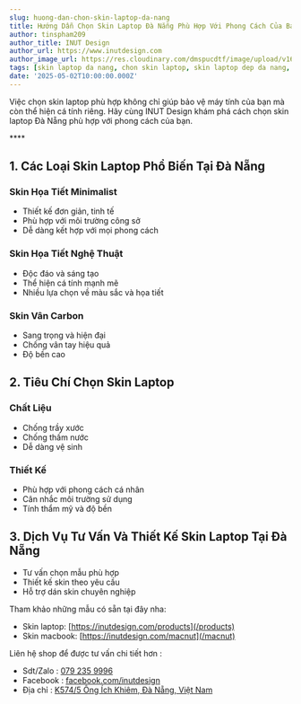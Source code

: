 ```yaml
---
slug: huong-dan-chon-skin-laptop-da-nang
title: Hướng Dẫn Chọn Skin Laptop Đà Nẵng Phù Hợp Với Phong Cách Của Bạn
author: tinspham209
author_title: INUT Design
author_url: https://www.inutdesign.com
author_image_url: https://res.cloudinary.com/dmspucdtf/image/upload/v1663647671/inut/292635797_197003529328579_4330060878795101093_n_bjzhby.jpg
tags: [skin laptop da nang, chon skin laptop, skin laptop dep da nang, mau skin laptop da nang]
date: '2025-05-02T10:00:00.000Z'
---
```


Việc chọn skin laptop phù hợp không chỉ giúp bảo vệ máy tính của bạn mà còn thể hiện cá tính riêng. Hãy cùng INUT Design khám phá cách chọn skin laptop Đà Nẵng phù hợp với phong cách của bạn.

<!-- truncate-->****

<!-- ## Table of contents -->

## 1. Các Loại Skin Laptop Phổ Biến Tại Đà Nẵng
### Skin Họa Tiết Minimalist
- Thiết kế đơn giản, tinh tế
- Phù hợp với môi trường công sở
- Dễ dàng kết hợp với mọi phong cách

### Skin Họa Tiết Nghệ Thuật
- Độc đáo và sáng tạo
- Thể hiện cá tính mạnh mẽ
- Nhiều lựa chọn về màu sắc và họa tiết

### Skin Vân Carbon
- Sang trọng và hiện đại
- Chống vân tay hiệu quả
- Độ bền cao

## 2. Tiêu Chí Chọn Skin Laptop
### Chất Liệu
- Chống trầy xước
- Chống thấm nước
- Dễ dàng vệ sinh

### Thiết Kế
- Phù hợp với phong cách cá nhân
- Cân nhắc môi trường sử dụng
- Tính thẩm mỹ và độ bền

## 3. Dịch Vụ Tư Vấn Và Thiết Kế Skin Laptop Tại Đà Nẵng
- Tư vấn chọn mẫu phù hợp
- Thiết kế skin theo yêu cầu
- Hỗ trợ dán skin chuyên nghiệp

Tham khảo những mẫu có sẵn tại đây nha:
- Skin laptop: [https://inutdesign.com/products](/products)
- Skin macbook: [https://inutdesign.com/macnut](/macnut)

Liên hệ shop để được tư vấn chi tiết hơn :
- Sdt/Zalo : [079 235 9996](tel:0792359996)
- Facebook : [facebook.com/inutdesign](https://www.facebook.com/inutdesign)
- Địa chỉ : [K574/5 Ông Ích Khiêm, Đà Nẵng, Việt Nam](https://maps.app.goo.gl/dAdKSbnBEvarx6LK8)